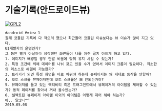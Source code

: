 # 기술기록(안드로이드뷰)

[![GPL2](https://img.shields.io/badge/license-GPL2-yellowgreen.svg)](https://github.com/parkkw09/parkSync/edit/master/LICENSE)

```
#android #view 1
원래 코틀린 기록에 다 적으려 했으나 최근들어 코틀린 이슈보다는 뷰 이슈가 많이 지고 있다.
UI개발자의 운명인가?
그 동안 별거 아닐꺼라 생각했던 화면들이 나를 아주 골치 아프게 하고 있다.
1. 이미지가 배경일 경우 단말 비율에 맞춰 유지 시킬 수 있는가?
2. 특정 조건에 의해 데이터를 나눠 갖고 있을 수가 없어서 이미지 크롭이 필요하다. 최소한의 리소스로 해결이 가능한가?
3. 트리거가 되면 특정 화면을 바로 띄워야 하는데 뷰페이저는 왜 제대로 동작을 안할까?
4. 오토 스크롤 뷰페이저인데 오토 스크롤은 왜 안되는거야?
5. 뷰페이저를 들고 있는 액티비티 혹은 프래그먼트에서 뷰페이저의 아이템을 제어할 수 있는가? 동적 페이저를 찾아서 꺼내 올수있는가?
6. 셀렉트된 뷰페이저 아이템 이외의 아이템은 어떻게 제어 해야 하는가?
아.. 일많다^^
2019.05.08
```
